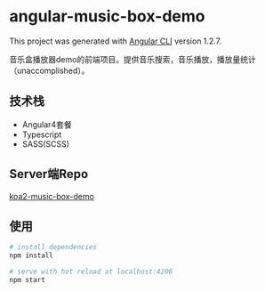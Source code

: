 # angular-music-box-demo

This project was generated with [Angular CLI](https://github.com/angular/angular-cli) version 1.2.7.

音乐盒播放器demo的前端项目。提供音乐搜索，音乐播放，播放量统计（unaccomplished）。

## 技术栈

- Angular4套餐
- Typescript
- SASS(SCSS)

## Server端Repo
[koa2-music-box-demo](https://github.com/shadow512122313/koa2-music-box-demo)

## 使用
``` bash
# install dependencies
npm install 

# serve with hot reload at localhost:4200
npm start
```
